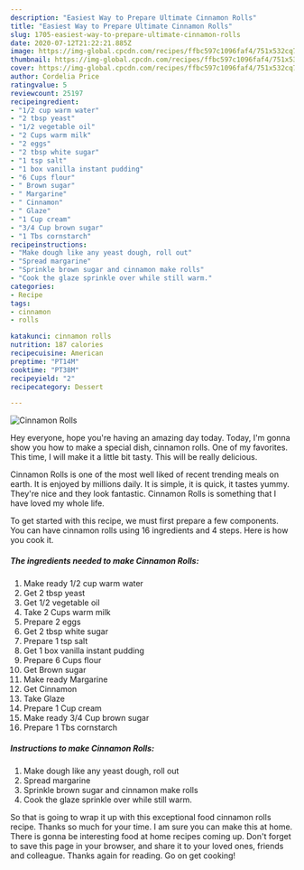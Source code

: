 ```yaml
---
description: "Easiest Way to Prepare Ultimate Cinnamon Rolls"
title: "Easiest Way to Prepare Ultimate Cinnamon Rolls"
slug: 1705-easiest-way-to-prepare-ultimate-cinnamon-rolls
date: 2020-07-12T21:22:21.885Z
image: https://img-global.cpcdn.com/recipes/ffbc597c1096faf4/751x532cq70/cinnamon-rolls-recipe-main-photo.jpg
thumbnail: https://img-global.cpcdn.com/recipes/ffbc597c1096faf4/751x532cq70/cinnamon-rolls-recipe-main-photo.jpg
cover: https://img-global.cpcdn.com/recipes/ffbc597c1096faf4/751x532cq70/cinnamon-rolls-recipe-main-photo.jpg
author: Cordelia Price
ratingvalue: 5
reviewcount: 25197
recipeingredient:
- "1/2 cup warm water"
- "2 tbsp yeast"
- "1/2 vegetable oil"
- "2 Cups warm milk"
- "2 eggs"
- "2 tbsp white sugar"
- "1 tsp salt"
- "1 box vanilla instant pudding"
- "6 Cups flour"
- " Brown sugar"
- " Margarine"
- " Cinnamon"
- " Glaze"
- "1 Cup cream"
- "3/4 Cup brown sugar"
- "1 Tbs cornstarch"
recipeinstructions:
- "Make dough like any yeast dough, roll out"
- "Spread margarine"
- "Sprinkle brown sugar and cinnamon make rolls"
- "Cook the glaze sprinkle over while still warm."
categories:
- Recipe
tags:
- cinnamon
- rolls

katakunci: cinnamon rolls 
nutrition: 187 calories
recipecuisine: American
preptime: "PT14M"
cooktime: "PT38M"
recipeyield: "2"
recipecategory: Dessert

---
```



![Cinnamon Rolls](https://img-global.cpcdn.com/recipes/ffbc597c1096faf4/751x532cq70/cinnamon-rolls-recipe-main-photo.jpg)

Hey everyone, hope you're having an amazing day today. Today, I'm gonna show you how to make a special dish, cinnamon rolls. One of my favorites. This time, I will make it a little bit tasty. This will be really delicious.



Cinnamon Rolls is one of the most well liked of recent trending meals on earth. It is enjoyed by millions daily. It is simple, it is quick, it tastes yummy. They're nice and they look fantastic. Cinnamon Rolls is something that I have loved my whole life.


To get started with this recipe, we must first prepare a few components. You can have cinnamon rolls using 16 ingredients and 4 steps. Here is how you cook it.

<!--inarticleads1-->

##### The ingredients needed to make Cinnamon Rolls:

1. Make ready 1/2 cup warm water
1. Get 2 tbsp yeast
1. Get 1/2 vegetable oil
1. Take 2 Cups warm milk
1. Prepare 2 eggs
1. Get 2 tbsp white sugar
1. Prepare 1 tsp salt
1. Get 1 box vanilla instant pudding
1. Prepare 6 Cups flour
1. Get  Brown sugar
1. Make ready  Margarine
1. Get  Cinnamon
1. Take  Glaze
1. Prepare 1 Cup cream
1. Make ready 3/4 Cup brown sugar
1. Prepare 1 Tbs cornstarch




<!--inarticleads2-->

##### Instructions to make Cinnamon Rolls:

1. Make dough like any yeast dough, roll out
1. Spread margarine
1. Sprinkle brown sugar and cinnamon make rolls
1. Cook the glaze sprinkle over while still warm.




So that is going to wrap it up with this exceptional food cinnamon rolls recipe. Thanks so much for your time. I am sure you can make this at home. There is gonna be interesting food at home recipes coming up. Don't forget to save this page in your browser, and share it to your loved ones, friends and colleague. Thanks again for reading. Go on get cooking!
